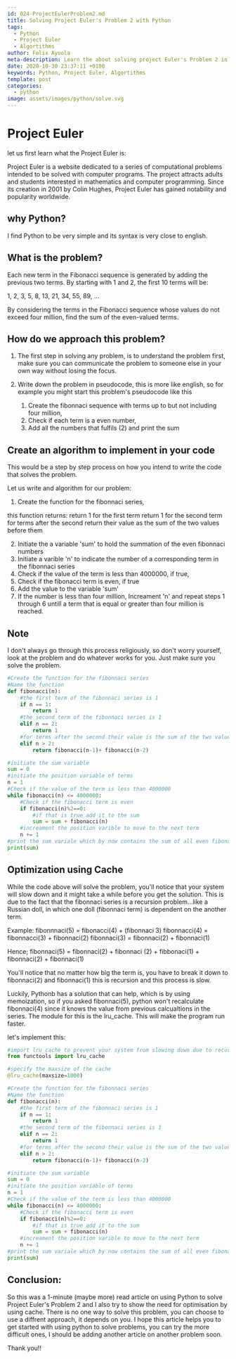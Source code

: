 ```yaml
---
id: 024-ProjectEulerProblem2.md
title: Solving Project Euler's Problem 2 with Python
tags:
  - Python
  - Project Euler
  - Algortithms
author: Felix Ayoola
meta-description: Learn the about solving project Euler's Problem 2 in Python.
date: 2020-10-30 23:37:11 +0100
keywords: Python, Project Euler, Algortithms
template: post
categories:
  - python
image: assets/images/python/solve.svg
---
```


# Project Euler

let us first learn what the Project Euler is:

Project Euler is a website dedicated to a series of computational problems intended to be solved with computer programs. The project attracts adults and students interested in mathematics and computer programming. Since its creation in 2001 by Colin Hughes, Project Euler has gained notability and popularity worldwide.


## why Python?
I find Python to be very simple and its syntax is very close to english.


## What is the problem?
Each new term in the Fibonacci sequence is generated by adding the previous two terms. By starting with 1 and 2, the first 10 terms will be:

1, 2, 3, 5, 8, 13, 21, 34, 55, 89, ...

By considering the terms in the Fibonacci sequence whose values do not exceed four million, find the sum of the even-valued terms.


## How do we approach this problem?
1.  The first step in solving any problem, is to understand the problem first, make sure you can communicate the problem to someone else in your own way without losing the focus. 


2.  Write down the problem in pseudocode, this is more like english, so for example you might start this problem's pseudocode like this

    1. Create the fibonnaci sequence with terms up to but not including four million,
    2. Check if each term is a even number,
    3. Add all the numbers that fulfils (2) and print the sum

## Create an algorithm to implement in your code
This would be a step by step process on how you intend to write the code that solves the problem.

Let us write and algorithm for our problem:

1.  Create the function for the fibonnaci series, 

this function returns:
        return 1 for the first term
        return 1 for the second term
        for terms after the second return their value as the sum of the two values before them

2.  Initiate the a variable 'sum' to hold the summation of the even fibonnaci numbers
3.  Initiate a varible 'n' to indicate the number of a corresponding term in the fibonnaci series
4.  Check if the value of the term is less than 4000000, if true,
5.  Check if the fibonacci term is even, if true
6.  Add the value to the variable 'sum'
7.  If the number is less than four million, Increament 'n' and repeat steps 1 through 6 untill a term that is equal or greater than four million is reached.

## Note
I don't always go through this process religiously, so don't worry yourself, look at the problem and do whatever works for you. Just make sure you solve the problem.

```python
#Create the function for the fibonnaci series
#Name the function
def fibonacci(n):
    #the first term of the fibonnaci series is 1
    if n == 1:
        return 1
    #the second term of the fibonnaci series is 1
    elif n == 2:
        return 1
    #for terms after the second their value is the sum of the two values before them
    elif n > 2:
        return fibonacci(n-1)+ fibonacci(n-2)

#initiate the sum variable
sum = 0
#initiate the position variable of terms
n = 1
#Check if the value of the term is less than 4000000
while fibonacci(n) <= 4000000:
    #Check if the fibonacci term is even
    if fibonacci(n)%2==0:
        #if that is true add it to the sum
        sum = sum + fibonacci(n)
    #increament the position varible to move to the next term
    n += 1
#print the sum variale which by now contains the sum of all even fibonacci terms below 4000000
print(sum)
```

## Optimization using Cache
While the code above will solve the problem, you'll notice that your system will slow down and it might take a while before you get the solution. This is due to the fact that the fibonnaci series is a recursion problem...like a Russian doll, in which one doll (fibonnaci term) is dependent on the another term. 

Example:
fibonnnaci(5) = fibonacci(4) + (fibonnaci 3)
fibonnacci(4) = fibonnacci(3) + fibonnaci(2)
fibonnaci(3) = fibonnaci(2) + fibonnaci(1)

Hence; fibonnaci(5) = fibonnaci(2) + fibonnaci (2) + fibbonaci(1) + fibonnaci(2) + fibonnaci(1)

You'll notice that no matter how big the term is, you have to break it down to fibonnaci(2) and fibonnaci(1) this is recursion and this process is slow.

Luckily, Pythonb has a solution that can help, which is by using memoization, so if you asked fibonnaci(5), python won't recalculate fibonnaci(4) since it knows the value from previous calcualtions in the series. The module for this is the lru_cache. This will make the program run faster.

let's implement this:

```python
#import lru_cache to prevent your system from slowing down due to recurssion of the fibonnaci series
from functools import lru_cache

#specify the maxsize of the cache
@lru_cache(maxsize=1000)

#Create the function for the fibonnaci series
#Name the function
def fibonacci(n):
    #the first term of the fibonnaci series is 1
    if n == 1:
        return 1
    #the second term of the fibonnaci series is 1
    elif n == 2:
        return 1
    #for terms after the second their value is the sum of the two values before them
    elif n > 2:
        return fibonacci(n-1)+ fibonacci(n-2)

#initiate the sum variable
sum = 0
#initiate the position variable of terms
n = 1
#Check if the value of the term is less than 4000000
while fibonacci(n) <= 4000000:
    #Check if the fibonacci term is even
    if fibonacci(n)%2==0:
        #if that is true add it to the sum
        sum = sum + fibonacci(n)
    #increament the position varible to move to the next term
    n += 1
#print the sum variale which by now contains the sum of all even fibonacci terms below 4000000
print(sum)
```

## Conclusion:
So this was a 1-minute (maybe more) read article on using Python to solve Project Euler's Problem 2 and I also try to show the need for optimisation by using cache. There is no one way to solve this problem, you can choose to use a diffrent approach, it depends on you.  I hope this article helps you to get started with using python to solve problems, you can try the more difficult ones, I should be adding another article on another problem soon.

Thank you!! 